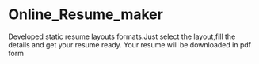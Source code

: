 # Online_Resume_maker
Developed static resume layouts formats.Just select the layout,fill the details and get your resume ready. 
Your resume will be downloaded in pdf form
